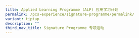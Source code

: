 ```yaml
---
title: Applied Learning Programme (ALP) 应用学习计划
permalink: /pcs-experience/signature-programme/permalink/
variant: tiptap
description: ""
third_nav_title: Signature Programme 专项活动
---
```


